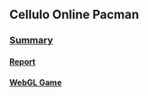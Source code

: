 
## Cellulo Online Pacman


### [Summary](https://github.com/chili-epfl/cellulo-online-pacman/blob/master/Summary_Michael-Roust_Unity-based%20Multi-User%20GameImplementation%20forCellulo-Rehabilitation.pdf)


#### [Report](https://github.com/chili-epfl/cellulo-online-pacman/blob/master/Report_Michael-Roust_Unity-based%20Multi-User%20GameImplementation%20forCellulo-Rehabilitation.pdf)

#### [WebGL Game](https://chili-epfl.github.io/cellulo-online-pacman/)



